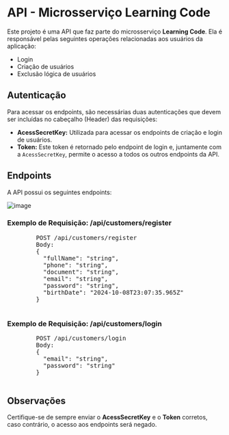  <h1>API - Microsserviço Learning Code</h1>
        <p>Este projeto é uma API que faz parte do microsserviço <strong>Learning Code</strong>. Ela é responsável pelas seguintes operações relacionadas aos usuários da aplicação:</p>
        <ul>
            <li>Login</li>
            <li>Criação de usuários</li>
            <li>Exclusão lógica de usuários</li>
        </ul>

  <h2>Autenticação</h2>
        <p>Para acessar os endpoints, são necessárias duas autenticações que devem ser incluídas no cabeçalho (Header) das requisições:</p>
        <ul>
            <li><strong>AcessSecretKey:</strong> Utilizada para acessar os endpoints de criação e login de usuários.</li>
            <li><strong>Token:</strong> Este token é retornado pelo endpoint de login e, juntamente com a <code>AcessSecretKey</code>, permite o acesso a todos os outros endpoints da API.</li>
        </ul>

  <h2>Endpoints</h2>
        <p>A API possui os seguintes endpoints:</p>


 ![image](https://github.com/user-attachments/assets/89c8ad80-725f-4173-a82e-6e53511ee8fc)


<h3>Exemplo de Requisição: /api/customers/register</h3>
        <pre>
        POST /api/customers/register
        Body:
        {
          "fullName": "string",
          "phone": "string",
          "document": "string",
          "email": "string",
          "password": "string",
          "birthDate": "2024-10-08T23:07:35.965Z"
        }
        </pre>

  <h3>Exemplo de Requisição: /api/customers/login</h3>
        <pre>
        POST /api/customers/login
        Body:
        {
          "email": "string",
          "password": "string"
        }
        </pre>

  <h2>Observações</h2>
  <p>Certifique-se de sempre enviar o <strong>AcessSecretKey</strong> e o <strong>Token</strong> corretos, caso contrário, o acesso aos endpoints será negado.</p>
